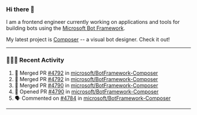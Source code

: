 ### Hi there 👋

I am a frontend engineer currently working on applications and tools for building bots using the [Microsoft Bot Framework](https://dev.botframework.com/).

My latest project is [Composer](https://github.com/microsoft/BotFramework-Composer) -- a visual bot designer. Check it out!

---

### 👨🏻‍💻 Recent Activity

<!--START_SECTION:activity-->
1. 🎉 Merged PR [#4792](https://github.com/microsoft/BotFramework-Composer/pull/4792) in [microsoft/BotFramework-Composer](https://github.com/microsoft/BotFramework-Composer)
2. 🎉 Merged PR [#4792](https://github.com/microsoft/BotFramework-Composer/pull/4792) in [microsoft/BotFramework-Composer](https://github.com/microsoft/BotFramework-Composer)
3. 🎉 Merged PR [#4790](https://github.com/microsoft/BotFramework-Composer/pull/4790) in [microsoft/BotFramework-Composer](https://github.com/microsoft/BotFramework-Composer)
4. 💪 Opened PR [#4790](https://github.com/microsoft/BotFramework-Composer/pull/4790) in [microsoft/BotFramework-Composer](https://github.com/microsoft/BotFramework-Composer)
5. 🗣 Commented on [#4784](https://github.com/microsoft/BotFramework-Composer/issues/4784) in [microsoft/BotFramework-Composer](https://github.com/microsoft/BotFramework-Composer)
<!--END_SECTION:activity-->

---

<!--
**a-b-r-o-w-n/a-b-r-o-w-n** is a ✨ _special_ ✨ repository because its `README.md` (this file) appears on your GitHub profile.

Here are some ideas to get you started:

- 🔭 I’m currently working on ...
- 🌱 I’m currently learning ...
- 👯 I’m looking to collaborate on ...
- 🤔 I’m looking for help with ...
- 💬 Ask me about ...
- 📫 How to reach me: ...
- 😄 Pronouns: ...
- ⚡ Fun fact: ...
-->
